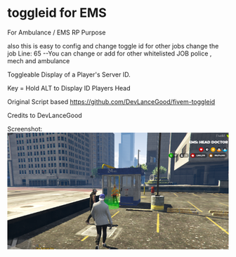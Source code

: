 # toggleid for EMS 

For Ambulance / EMS RP Purpose

also this is easy to config and change toggle id for other jobs
change the job Line: 65
--You can change or add for other whitelisted JOB police , mech and ambulance 

Toggleable Display of a Player's Server ID. 

Key = Hold ALT to Display ID Players Head


Original Script based 
https://github.com/DevLanceGood/fivem-toggleid

Credits to DevLanceGood


Screenshot: 
![alt text](https://raw.githubusercontent.com/phpadmin1/EMS-toggleid/master/EMSTOGGLE.png)

